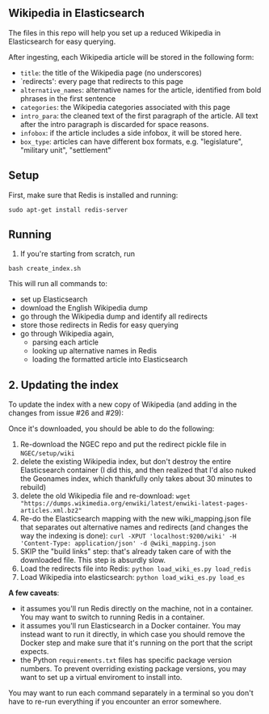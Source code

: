## Wikipedia in Elasticsearch

The files in this repo will help you set up a reduced Wikipedia in Elasticsearch for easy querying.

After ingesting, each Wikipedia article will be stored in the following form:

- `title`: the title of the Wikipedia page (no underscores)
- `redirects': every page that redirects to this page
- `alternative_names`: alternative names for the article, identified from bold phrases in the first sentence 
- `categories`: the Wikipedia categories associated with this page
- `intro_para`: the cleaned text of the first paragraph of the article. All text after the intro paragraph is discarded for space reasons.
- `infobox`: if the article includes a side infobox, it will be stored here.
- `box_type`: articles can have different box formats, e.g. "legislature", "military unit", "settlement" 

## Setup

First, make sure that Redis is installed and running:

```
sudo apt-get install redis-server
```

## Running

1. If you're starting from scratch, run

```
bash create_index.sh
```

This will run all commands to:

- set up Elasticsearch
- download the English Wikipedia dump
- go through the Wikipedia dump and identify all redirects
- store those redirects in Redis for easy querying
- go through Wikipedia again,
  - parsing each article
  - looking up alternative names in Redis
  - loading the formatted article into Elasticsearch


## 2. Updating the index

To update the index with a new copy of Wikipedia (and adding in the changes from issue #26 and #29):

Once it's downloaded, you should be able to do the following:
1. Re-download the NGEC repo and put the redirect pickle file in `NGEC/setup/wiki`
2. delete the existing Wikipedia index, but don't destroy the entire Elasticsearch container (I did this, and then realized that I'd also nuked the Geonames index, which thankfully only takes about 30 minutes to rebuild)
3. delete the old Wikipedia file and re-download: `wget "https://dumps.wikimedia.org/enwiki/latest/enwiki-latest-pages-articles.xml.bz2"`
4. Re-do the Elasticsearch mapping with the new wiki_mapping.json file that separates out alternative names and redirects (and changes the way the indexing is done): `curl -XPUT 'localhost:9200/wiki' -H 'Content-Type: application/json' -d @wiki_mapping.json`
5. SKIP the "build links" step: that's already taken care of with the downloaded file. This step is absurdly slow.
6. Load the redirects file into Redis: `python load_wiki_es.py load_redis`
7. Load Wikipedia into elasticsearch: `python load_wiki_es.py load_es`


**A few caveats**:

- it assumes you'll run Redis directly on the machine, not in a container. You may want to switch to running Redis in a container.
- it assumes you'll run Elasticsearch in a Docker container. You may instead want to run it directly, in which case you should remove the Docker step and make sure that it's running on the port that the script expects.
- the Python `requirements.txt` files has specific package version numbers. To prevent overriding existing package versions, you may want to set up a virtual enviroment to install into.

You may want to run each command separately in a terminal so you don't have to re-run everything if you encounter an error somewhere.

